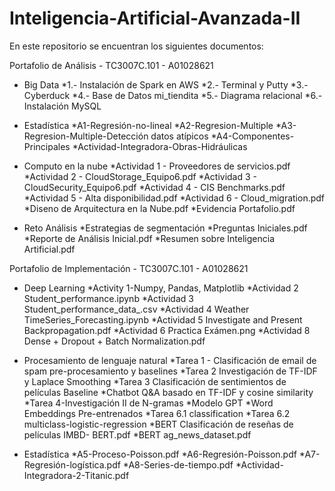 # Inteligencia-Artificial-Avanzada-II

En este repositorio se encuentran los siguientes documentos:

Portafolio de Análisis - TC3007C.101 - A01028621

- Big Data
*1.- Instalación de Spark en AWS
*2.- Terminal y Putty
*3.- Cyberduck
*4.- Base de Datos mi_tiendita
*5.- Diagrama relacional
*6.- Instalación MySQL

- Estadística
*A1-Regresión-no-lineal
*A2-Regresion-Multiple
*A3-Regresion-Multiple-Detección datos atípicos
*A4-Componentes-Principales
*Actividad-Integradora-Obras-Hidráulicas

- Computo en la nube
*Actividad 1 - Proveedores de servicios.pdf
*Actividad 2 - CloudStorage_Equipo6.pdf
*Actividad 3 - CloudSecurity_Equipo6.pdf
*Actividad 4 - CIS Benchmarks.pdf
*Actividad 5 - Alta disponibilidad.pdf
*Actividad 6 - Cloud_migration.pdf
*Diseno de Arquitectura en la Nube.pdf
*Evidencia Portafolio.pdf

- Reto Análisis
*Estrategias de segmentación
*Preguntas Iniciales.pdf
*Reporte de Análisis Inicial.pdf
*Resumen sobre Inteligencia Artificial.pdf


Portafolio de Implementación - TC3007C.101 - A01028621

- Deep Learning
*Activity 1-Numpy, Pandas, Matplotlib
*Actividad 2 Student_performance.ipynb
*Actividad 3 Student_performance_data_.csv
*Actividad 4 Weather TimeSeries_Forecasting.ipynb
*Actividad 5 Investigate and Present Backpropagation.pdf
*Actividad 6 Practica Exámen.png
*Actividad 8 Dense + Dropout + Batch Normalization.pdf

- Procesamiento de lenguaje natural
*Tarea 1 - Clasificación de email de spam pre-procesamiento y baselines
*Tarea 2 Investigación de TF-IDF y Laplace Smoothing
*Tarea 3 Clasificación de sentimientos de películas Baseline
*Chatbot Q&A basado en TF-IDF y cosine similarity
*Tarea 4-Investigación II de N-gramas
*Modelo GPT
*Word Embeddings Pre-entrenados
*Tarea 6.1 classification
*Tarea 6.2 multiclass-logistic-regression
*BERT Clasificación de reseñas de películas IMBD- BERT.pdf
*BERT ag_news_dataset.pdf

- Estadística
*A5-Proceso-Poisson.pdf
*A6-Regresión-Poisson.pdf
*A7-Regresión-logística.pdf
*A8-Series-de-tiempo.pdf
*Actividad-Integradora-2-Titanic.pdf
